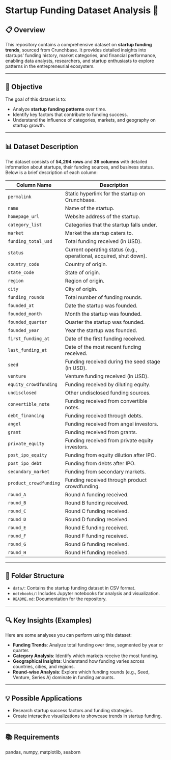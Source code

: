 # Startup Funding Dataset Analysis 🚀

## 📋 Overview
This repository contains a comprehensive dataset on **startup funding trends**, sourced from Crunchbase. It provides detailed insights into startups' funding history, market categories, and financial performance, enabling data analysts, researchers, and startup enthusiasts to explore patterns in the entrepreneurial ecosystem.

---

## 🎯 Objective
The goal of this dataset is to:
- Analyze **startup funding patterns** over time.
- Identify key factors that contribute to funding success.
- Understand the influence of categories, markets, and geography on startup growth.

---

## 📊 Dataset Description
The dataset consists of **54,294 rows** and **39 columns** with detailed information about startups, their funding sources, and business status. Below is a brief description of each column:

| **Column Name**         | **Description**                                                                 |
|--------------------------|---------------------------------------------------------------------------------|
| `permalink`             | Static hyperlink for the startup on Crunchbase.                                 |
| `name`                  | Name of the startup.                                                           |
| `homepage_url`          | Website address of the startup.                                                |
| `category_list`         | Categories that the startup falls under.                                       |
| `market`                | Market the startup caters to.                                                  |
| `funding_total_usd`     | Total funding received (in USD).                                               |
| `status`                | Current operating status (e.g., operational, acquired, shut down).             |
| `country_code`          | Country of origin.                                                             |
| `state_code`            | State of origin.                                                               |
| `region`                | Region of origin.                                                              |
| `city`                  | City of origin.                                                                |
| `funding_rounds`        | Total number of funding rounds.                                                |
| `founded_at`            | Date the startup was founded.                                                  |
| `founded_month`         | Month the startup was founded.                                                 |
| `founded_quarter`       | Quarter the startup was founded.                                               |
| `founded_year`          | Year the startup was founded.                                                  |
| `first_funding_at`      | Date of the first funding received.                                             |
| `last_funding_at`       | Date of the most recent funding received.                                       |
| `seed`                  | Funding received during the seed stage (in USD).                               |
| `venture`               | Venture funding received (in USD).                                             |
| `equity_crowdfunding`   | Funding received by diluting equity.                                            |
| `undisclosed`           | Other undisclosed funding sources.                                             |
| `convertible_note`      | Funding received from convertible notes.                                       |
| `debt_financing`        | Funding received through debts.                                                |
| `angel`                 | Funding received from angel investors.                                         |
| `grant`                 | Funding received from grants.                                                  |
| `private_equity`        | Funding received from private equity investors.                                |
| `post_ipo_equity`       | Funding from equity dilution after IPO.                                        |
| `post_ipo_debt`         | Funding from debts after IPO.                                                  |
| `secondary_market`      | Funding from secondary markets.                                                |
| `product_crowdfunding`  | Funding received through product crowdfunding.                                 |
| `round_A`               | Round A funding received.                                                      |
| `round_B`               | Round B funding received.                                                      |
| `round_C`               | Round C funding received.                                                      |
| `round_D`               | Round D funding received.                                                      |
| `round_E`               | Round E funding received.                                                      |
| `round_F`               | Round F funding received.                                                      |
| `round_G`               | Round G funding received.                                                      |
| `round_H`               | Round H funding received.                                                      |

---

## 📂 Folder Structure
- `data/`: Contains the startup funding dataset in CSV format.
- `notebooks/`: Includes Jupyter notebooks for analysis and visualization.
- `README.md`: Documentation for the repository.

---

## 🔍 Key Insights (Examples)
Here are some analyses you can perform using this dataset:
- **Funding Trends**: Analyze total funding over time, segmented by year or quarter.
- **Category Analysis**: Identify which markets receive the most funding.
- **Geographical Insights**: Understand how funding varies across countries, cities, and regions.
- **Round-wise Analysis**: Explore which funding rounds (e.g., Seed, Venture, Series A) dominate in funding amounts.

---

## 💡 Possible Applications
- Research startup success factors and funding strategies.
- Create interactive visualizations to showcase trends in startup funding.

---

## 📚 Requirements
pandas, numpy, matplotlib, seaborn

